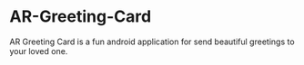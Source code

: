 # AR-Greeting-Card
AR Greeting Card is a fun android application for send beautiful greetings to your loved one.
